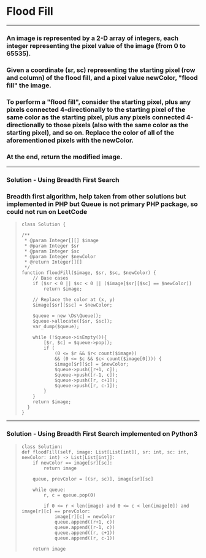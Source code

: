 # Flood Fill


---

### An image is represented by a 2-D array of integers, each integer representing the pixel value of the image (from 0 to 65535).
    
### Given a coordinate (sr, sc) representing the starting pixel (row and column) of the flood fill, and a pixel value newColor, "flood fill" the image.
    
### To perform a "flood fill", consider the starting pixel, plus any pixels connected 4-directionally to the starting pixel of the same color as the starting pixel, plus any pixels connected 4-directionally to those pixels (also with the same color as the starting pixel), and so on. Replace the color of all of the aforementioned pixels with the newColor.
    
### At the end, return the modified image.

---

### Solution - Using Breadth First Search
### Breadth first algorithm, help taken from other solutions but implemented in PHP but Queue is not primary PHP package, so could not run on LeetCode

>     class Solution {
> 
>     /**
>      * @param Integer[][] $image
>      * @param Integer $sr
>      * @param Integer $sc
>      * @param Integer $newColor
>      * @return Integer[][]
>      */
>     function floodFill($image, $sr, $sc, $newColor) {
>         // Base cases 
>         if ($sr < 0 || $sc < 0 || ($image[$sr][$sc] == $newColor)) 
>             return $image; 
> 
>         // Replace the color at (x, y) 
>         $image[$sr][$sc] = $newColor; 
> 
>         $queue = new \Ds\Queue();
>         $queue->allocate([$sr, $sc]);
>         var_dump($queue);
>         
>         while (!$queue->isEmpty()){
>             [$r, $c] = $queue->pop();
>             if (
>                 (0 <= $r && $r< count($image)) 
>                 && (0 <= $c && $c< count($image[0]))) {
>                 $image[$r][$c] = $newColor;
>                 $queue->push([r+1, c]);
>                 $queue->push([r-1, c]);
>                 $queue->push([r, c+1]);
>                 $queue->push([r, c-1]);
>             }
>         }
>         return $image;        
>       }
>     }

---

### Solution - Using Breadth First Search implemented on Python3

>     class Solution:
>     def floodFill(self, image: List[List[int]], sr: int, sc: int, newColor: int) -> List[List[int]]:     
>         if newColor == image[sr][sc]:
>             return image
>         
>         queue, prevColor = [(sr, sc)], image[sr][sc]
>         
>         while queue:
>             r, c = queue.pop(0)
>             
>             if 0 <= r < len(image) and 0 <= c < len(image[0]) and image[r][c] == prevColor:
>                 image[r][c] = newColor
>                 queue.append((r+1, c))
>                 queue.append((r-1, c))
>                 queue.append((r, c+1))
>                 queue.append((r, c-1))
>         
>         return image


